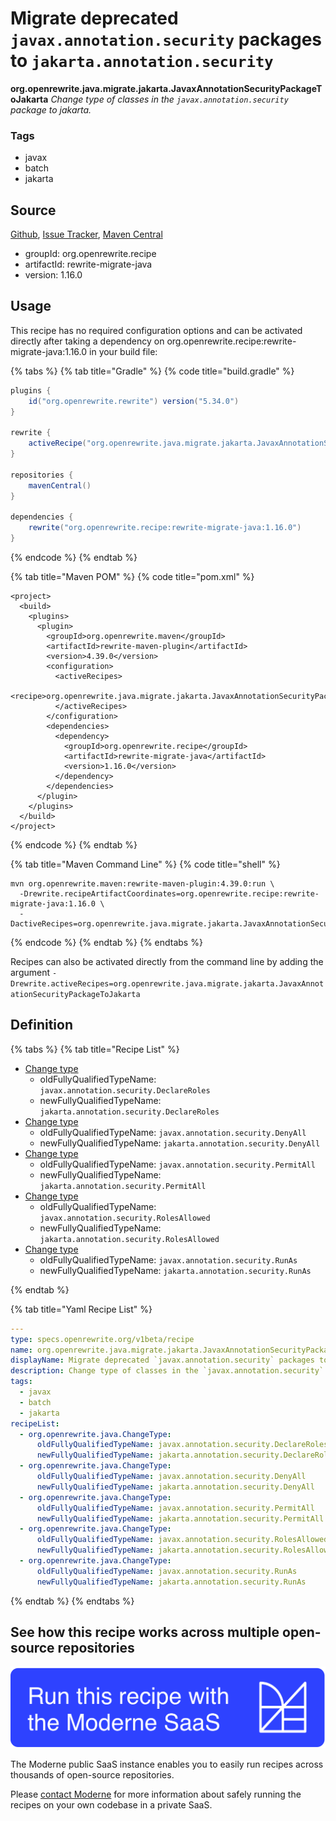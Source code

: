 # Migrate deprecated `javax.annotation.security` packages to `jakarta.annotation.security`

**org.openrewrite.java.migrate.jakarta.JavaxAnnotationSecurityPackageToJakarta**
_Change type of classes in the `javax.annotation.security` package to jakarta._

### Tags

* javax
* batch
* jakarta

## Source

[Github](https://github.com/openrewrite/rewrite-migrate-java), [Issue Tracker](https://github.com/openrewrite/rewrite-migrate-java/issues), [Maven Central](https://search.maven.org/artifact/org.openrewrite.recipe/rewrite-migrate-java/1.16.0/jar)

* groupId: org.openrewrite.recipe
* artifactId: rewrite-migrate-java
* version: 1.16.0


## Usage

This recipe has no required configuration options and can be activated directly after taking a dependency on org.openrewrite.recipe:rewrite-migrate-java:1.16.0 in your build file:

{% tabs %}
{% tab title="Gradle" %}
{% code title="build.gradle" %}
```groovy
plugins {
    id("org.openrewrite.rewrite") version("5.34.0")
}

rewrite {
    activeRecipe("org.openrewrite.java.migrate.jakarta.JavaxAnnotationSecurityPackageToJakarta")
}

repositories {
    mavenCentral()
}

dependencies {
    rewrite("org.openrewrite.recipe:rewrite-migrate-java:1.16.0")
}
```
{% endcode %}
{% endtab %}

{% tab title="Maven POM" %}
{% code title="pom.xml" %}
```markup
<project>
  <build>
    <plugins>
      <plugin>
        <groupId>org.openrewrite.maven</groupId>
        <artifactId>rewrite-maven-plugin</artifactId>
        <version>4.39.0</version>
        <configuration>
          <activeRecipes>
            <recipe>org.openrewrite.java.migrate.jakarta.JavaxAnnotationSecurityPackageToJakarta</recipe>
          </activeRecipes>
        </configuration>
        <dependencies>
          <dependency>
            <groupId>org.openrewrite.recipe</groupId>
            <artifactId>rewrite-migrate-java</artifactId>
            <version>1.16.0</version>
          </dependency>
        </dependencies>
      </plugin>
    </plugins>
  </build>
</project>
```
{% endcode %}
{% endtab %}

{% tab title="Maven Command Line" %}
{% code title="shell" %}
```shell
mvn org.openrewrite.maven:rewrite-maven-plugin:4.39.0:run \
  -Drewrite.recipeArtifactCoordinates=org.openrewrite.recipe:rewrite-migrate-java:1.16.0 \
  -DactiveRecipes=org.openrewrite.java.migrate.jakarta.JavaxAnnotationSecurityPackageToJakarta
```
{% endcode %}
{% endtab %}
{% endtabs %}

Recipes can also be activated directly from the command line by adding the argument `-Drewrite.activeRecipes=org.openrewrite.java.migrate.jakarta.JavaxAnnotationSecurityPackageToJakarta`

## Definition

{% tabs %}
{% tab title="Recipe List" %}
* [Change type](../../../java/changetype.md)
  * oldFullyQualifiedTypeName: `javax.annotation.security.DeclareRoles`
  * newFullyQualifiedTypeName: `jakarta.annotation.security.DeclareRoles`
* [Change type](../../../java/changetype.md)
  * oldFullyQualifiedTypeName: `javax.annotation.security.DenyAll`
  * newFullyQualifiedTypeName: `jakarta.annotation.security.DenyAll`
* [Change type](../../../java/changetype.md)
  * oldFullyQualifiedTypeName: `javax.annotation.security.PermitAll`
  * newFullyQualifiedTypeName: `jakarta.annotation.security.PermitAll`
* [Change type](../../../java/changetype.md)
  * oldFullyQualifiedTypeName: `javax.annotation.security.RolesAllowed`
  * newFullyQualifiedTypeName: `jakarta.annotation.security.RolesAllowed`
* [Change type](../../../java/changetype.md)
  * oldFullyQualifiedTypeName: `javax.annotation.security.RunAs`
  * newFullyQualifiedTypeName: `jakarta.annotation.security.RunAs`

{% endtab %}

{% tab title="Yaml Recipe List" %}
```yaml
---
type: specs.openrewrite.org/v1beta/recipe
name: org.openrewrite.java.migrate.jakarta.JavaxAnnotationSecurityPackageToJakarta
displayName: Migrate deprecated `javax.annotation.security` packages to `jakarta.annotation.security`
description: Change type of classes in the `javax.annotation.security` package to jakarta.
tags:
  - javax
  - batch
  - jakarta
recipeList:
  - org.openrewrite.java.ChangeType:
      oldFullyQualifiedTypeName: javax.annotation.security.DeclareRoles
      newFullyQualifiedTypeName: jakarta.annotation.security.DeclareRoles
  - org.openrewrite.java.ChangeType:
      oldFullyQualifiedTypeName: javax.annotation.security.DenyAll
      newFullyQualifiedTypeName: jakarta.annotation.security.DenyAll
  - org.openrewrite.java.ChangeType:
      oldFullyQualifiedTypeName: javax.annotation.security.PermitAll
      newFullyQualifiedTypeName: jakarta.annotation.security.PermitAll
  - org.openrewrite.java.ChangeType:
      oldFullyQualifiedTypeName: javax.annotation.security.RolesAllowed
      newFullyQualifiedTypeName: jakarta.annotation.security.RolesAllowed
  - org.openrewrite.java.ChangeType:
      oldFullyQualifiedTypeName: javax.annotation.security.RunAs
      newFullyQualifiedTypeName: jakarta.annotation.security.RunAs

```
{% endtab %}
{% endtabs %}

## See how this recipe works across multiple open-source repositories

[![Moderne Link Image](/.gitbook/assets/ModerneRecipeButton.png)](https://public.moderne.io/recipes/org.openrewrite.java.migrate.jakarta.JavaxAnnotationSecurityPackageToJakarta)

The Moderne public SaaS instance enables you to easily run recipes across thousands of open-source repositories.

Please [contact Moderne](https://moderne.io/product) for more information about safely running the recipes on your own codebase in a private SaaS.
